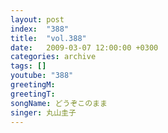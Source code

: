 ```yaml
---
layout: post
index:  "388"
title:  "vol.388"
date:   2009-03-07 12:00:00 +0300
categories: archive
tags: []
youtube: "388"
greetingM: 
greetingT: 
songName: どうぞこのまま
singer: 丸山圭子
---
```

